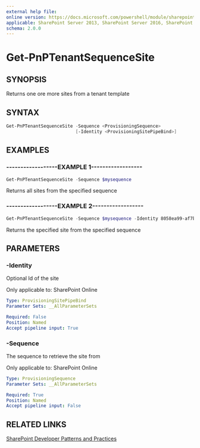 ```yaml
---
external help file:
online version: https://docs.microsoft.com/powershell/module/sharepoint-pnp/get-pnptenantsequencesite
applicable: SharePoint Server 2013, SharePoint Server 2016, SharePoint Server 2019, SharePoint Online
schema: 2.0.0
---
```


# Get-PnPTenantSequenceSite

## SYNOPSIS
Returns one ore more sites from a tenant template

## SYNTAX

```powershell
Get-PnPTenantSequenceSite -Sequence <ProvisioningSequence>
                          [-Identity <ProvisioningSitePipeBind>]
```

## EXAMPLES

### ------------------EXAMPLE 1------------------
```powershell
Get-PnPTenantSequenceSite -Sequence $mysequence
```

Returns all sites from the specified sequence

### ------------------EXAMPLE 2------------------
```powershell
Get-PnPTenantSequenceSite -Sequence $mysequence -Identity 8058ea99-af7b-4bb7-b12a-78f93398041e
```

Returns the specified site from the specified sequence

## PARAMETERS

### -Identity
Optional Id of the site

Only applicable to: SharePoint Online

```yaml
Type: ProvisioningSitePipeBind
Parameter Sets: __AllParameterSets

Required: False
Position: Named
Accept pipeline input: True
```

### -Sequence
The sequence to retrieve the site from

Only applicable to: SharePoint Online

```yaml
Type: ProvisioningSequence
Parameter Sets: __AllParameterSets

Required: True
Position: Named
Accept pipeline input: False
```

## RELATED LINKS

[SharePoint Developer Patterns and Practices](https://aka.ms/sppnp)
